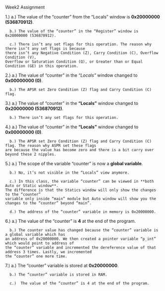 Week2 Assignment

1.)	a.) The value of the “counter” from the “Locals” window is **0x20000000 (536870912)**.

	  b.) The value of the “counter” in the “Register” window is 0x20000000 (536870912).
    
	  c.) There isn’t any set flags for this operation. The reason why there isn’t any set flags is because 
    there isn’t any Negative Condition (Z), Carry Condition (C), Overflow Condition (V), 
    Overflow or Saturation Condition (Q), or Greater than or Equal Condition (GE) in this operation.
    
2.)	a.) The value of “counter” in the *“Locals”* window changed to **0x00000000 (0)**.

	  b.) The APSR set Zero Condition (Z) flag and Carry Condition (C) flag.  
    
3.)	a.) The value of “counter” in the **“Locals”** window changed to **0x20000000 (536870912)**.

	  b.) There isn’t any set flags for this operation.
    
4.)	a.) The value of “counter” in the **“Locals”** window changed to **0x00000000 (0)**.

	  b.) The APSR set Zero Condition (Z) flag and Carry Condition (C) flag. The reason why ASPR set these flags 
    are because the value has become zero and there is a bit carry over beyond these 2 nipples.
    
5.)	a.) The scope of the variable “counter” is now a **global variable**.

	  b.) No, it’s not visible in the “Locals” view anymore.
    
	  c.) In this class, the variable “counter” can be viewed in **both Auto or Static window**. 
    The difference is that the Statics window will only show the changes to the “counter” 
    variable only inside “main” module but Auto window will show you the changes to the “counter” beyond “main”.
    
	  d.) The address of the “counter” variable in memory is 0x20000000.
    
6.)	a.) The value of the “counter” is **4** at the end of the program.

	  b.) The counter value has changed because the “counter” variable is a global variable which has 
    an address of 0x20000000. We then created a pointer variable “p_int” which would point to address of 
    the “counter” variable and incremented the dereference value of that address 3 times. Lastly, we incremented 
    the “counter” one more time.
    
7.)	a.) The “counter” variable is stored at **0x20000000**.

	  b.) The “counter” variable is stored in RAM.  
    
	  c.)  The value of the “counter” is 4 at the end of the program.

